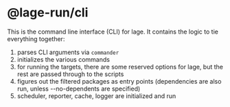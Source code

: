 # @lage-run/cli

This is the command line interface (CLI) for lage. It contains the logic to tie everything together:

1. parses CLI arguments via `commander`
2. initializes the various commands
3. for running the targets, there are some reserved options for lage, but the rest are passed through to the scripts
4. figures out the filtered packages as entry points (dependencies are also run, unless --no-dependents are specified)
5. scheduler, reporter, cache, logger are initialized and run
